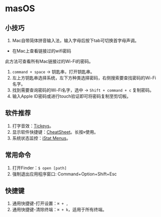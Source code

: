 # masOS

## 小技巧

1. Mac自带简体拼音输入法，输入字母后按下tab可切换首字母声调。

* 在Mac上查看链接过的wifi密码

此方法可查看所有Mac链接过的Wi-Fi的密码。

1. `command + space` -> 钥匙串，打开钥匙串。
2. 左上方钥匙串选择系统，左下方种类选择密码，右侧搜索要查找密码的Wi-Fi名字。
3. 找到需要查询密码的Wi-Fi名字，选中 -> `Shift + command + c` 复制密码。
4. 输入Apple ID密码或进行touch验证即可将密码复制至剪切板。

## 软件推荐
 
1. 打字音效：[Tickeys](http://www.yingdev.com/projects/tickeys)。
2. 显示软件快捷键：[CheatSheet](https://www.mediaatelier.com/CheatSheet/)。长按`⌘`使用。
3. 系统状态监控：[iStat Menus](https://bjango.com/mac/istatmenus/)。

## 常用命令

1. 打开Finder：`$ open [path]`
2. 强制退出应用程序窗口: Command+Option+Shift+Esc

## 快捷键

1. 通用快捷键-打开设置：`⌘ + ,`
2. 通用快捷键-清除终端：`⌘ + k`，适用于所有终端。